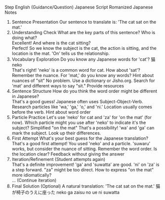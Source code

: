 Step	English (Guidance/Question)	Japanese Script	Romanized Japanese	Notes
1. Sentence Presentation	Our sentence to translate is: 'The cat sat on the mat.'			
2. Understanding Check	What are the key parts of this sentence? Who is doing what?			
	Excellent! And where is the cat sitting?			
	Perfect! So we know the subject is the cat, the action is sitting, and the location is the mat. 'On' tells us the relationship.			
3. Vocabulary Exploration	Do you know any Japanese words for 'cat'?	猫	neko	
	That's right! 'neko' is a common word for cat. How about 'sat'? Remember the nuance. For 'mat,' do you know any words?			Hint about nuances of "sit"
	No problem. Use a dictionary or Jisho.org. Search for 'mat' and different ways to say "sit."			Provide resources
4. Sentence Structure	How do you think the word order might be different in Japanese?			
	That's a good guess! Japanese often uses Subject-Object-Verb. Research particles like 'wa,' 'ga,' 'o,' and 'ni.' Location usually comes before the verb.			Hint about word order
5. Particle Practice	Let's use 'neko' for cat and 'za' for 'on the mat' (for now). Which particle might you use after 'neko' to indicate it's the subject?			Simplified "on the mat"
	That's a possibility! 'wa' and 'ga' can mark the subject. Look up their differences.			
6. First Attempt	What's your best guess for the Japanese translation?			
	That's a good first attempt! You used 'neko' and a particle. 'suwaru' works, but consider the nuance of sitting. Remember the word order. Is the location clear?			Feedback without giving the answer
7. Iteration/Refinement	(Student attempts again)			
	That's a definite improvement! 'ga' and 'suwatta' are good. 'ni' on 'za' is a step forward. "za" might be too direct. How to express "on the mat" more idiomatically?			
...	(Continue iteration)			
8. Final Solution (Optional)	A natural translation: 'The cat sat on the mat.'	猫が椅子のうえに座った	neko ga zaisu no ue ni suwatta	